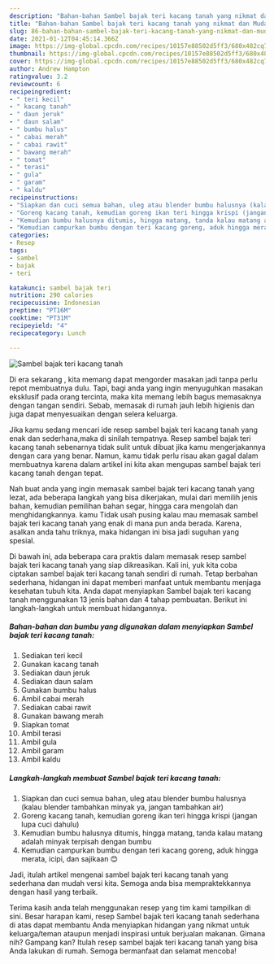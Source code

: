 ```yaml
---
description: "Bahan-bahan Sambel bajak teri kacang tanah yang nikmat dan Mudah Dibuat"
title: "Bahan-bahan Sambel bajak teri kacang tanah yang nikmat dan Mudah Dibuat"
slug: 86-bahan-bahan-sambel-bajak-teri-kacang-tanah-yang-nikmat-dan-mudah-dibuat
date: 2021-01-12T04:45:14.366Z
image: https://img-global.cpcdn.com/recipes/10157e88502d5ff3/680x482cq70/sambel-bajak-teri-kacang-tanah-foto-resep-utama.jpg
thumbnail: https://img-global.cpcdn.com/recipes/10157e88502d5ff3/680x482cq70/sambel-bajak-teri-kacang-tanah-foto-resep-utama.jpg
cover: https://img-global.cpcdn.com/recipes/10157e88502d5ff3/680x482cq70/sambel-bajak-teri-kacang-tanah-foto-resep-utama.jpg
author: Andrew Hampton
ratingvalue: 3.2
reviewcount: 6
recipeingredient:
- " teri kecil"
- " kacang tanah"
- " daun jeruk"
- " daun salam"
- " bumbu halus"
- " cabai merah"
- " cabai rawit"
- " bawang merah"
- " tomat"
- " terasi"
- " gula"
- " garam"
- " kaldu"
recipeinstructions:
- "Siapkan dan cuci semua bahan, uleg atau blender bumbu halusnya (kalau blender tambahkan minyak ya, jangan tambahkan air)"
- "Goreng kacang tanah, kemudian goreng ikan teri hingga krispi (jangan lupa cuci dahulu)"
- "Kemudian bumbu halusnya ditumis, hingga matang, tanda kalau matang adalah minyak terpisah dengan bumbu"
- "Kemudian campurkan bumbu dengan teri kacang goreng, aduk hingga merata, icipi, dan sajikaan 😊"
categories:
- Resep
tags:
- sambel
- bajak
- teri

katakunci: sambel bajak teri 
nutrition: 290 calories
recipecuisine: Indonesian
preptime: "PT16M"
cooktime: "PT31M"
recipeyield: "4"
recipecategory: Lunch

---
```



![Sambel bajak teri kacang tanah](https://img-global.cpcdn.com/recipes/10157e88502d5ff3/680x482cq70/sambel-bajak-teri-kacang-tanah-foto-resep-utama.jpg)

Di era  sekarang , kita memang dapat mengorder masakan jadi tanpa perlu repot membuatnya dulu. Tapi, bagi anda yang ingin menyuguhkan masakan eksklusif pada orang tercinta, maka kita memang lebih bagus memasaknya dengan tangan sendiri. Sebab, memasak di rumah jauh lebih higienis dan juga dapat menyesuaikan dengan selera keluarga.

Jika kamu sedang mencari ide resep sambel bajak teri kacang tanah yang enak dan sederhana,maka di sinilah tempatnya. Resep sambel bajak teri kacang tanah  sebenarnya tidak sulit untuk dibuat jika kamu mengerjakannya dengan cara yang benar. Namun, kamu tidak perlu risau akan gagal dalam membuatnya 
karena dalam artikel ini kita akan mengupas sambel bajak teri kacang tanah dengan tepat.  



Nah buat anda yang ingin memasak sambel bajak teri kacang tanah yang lezat, ada beberapa langkah yang bisa dikerjakan, mulai dari memilih jenis bahan, kemudian pemilihan bahan segar, hingga cara mengolah dan menghidangkannya. kamu Tidak usah pusing kalau mau memasak sambel bajak teri kacang tanah yang enak di mana pun anda berada. Karena, asalkan anda  tahu triknya, maka hidangan ini bisa jadi suguhan yang spesial.

Di bawah ini, ada beberapa cara praktis  dalam memasak resep sambel bajak teri kacang tanah yang siap dikreasikan. Kali ini, yuk kita coba ciptakan sambel bajak teri kacang tanah sendiri di rumah. Tetap berbahan sederhana, hidangan ini dapat memberi manfaat untuk membantu menjaga kesehatan tubuh kita. Anda dapat menyiapkan Sambel bajak teri kacang tanah menggunakan 13 jenis bahan dan 4 tahap pembuatan. Berikut ini langkah-langkah untuk membuat hidangannya.

<!--inarticleads1-->

##### Bahan-bahan dan bumbu yang digunakan dalam menyiapkan Sambel bajak teri kacang tanah:

1. Sediakan  teri kecil
1. Gunakan  kacang tanah
1. Sediakan  daun jeruk
1. Sediakan  daun salam
1. Gunakan  bumbu halus
1. Ambil  cabai merah
1. Sediakan  cabai rawit
1. Gunakan  bawang merah
1. Siapkan  tomat
1. Ambil  terasi
1. Ambil  gula
1. Ambil  garam
1. Ambil  kaldu




<!--inarticleads2-->

##### Langkah-langkah membuat Sambel bajak teri kacang tanah:

1. Siapkan dan cuci semua bahan, uleg atau blender bumbu halusnya (kalau blender tambahkan minyak ya, jangan tambahkan air)
1. Goreng kacang tanah, kemudian goreng ikan teri hingga krispi (jangan lupa cuci dahulu)
1. Kemudian bumbu halusnya ditumis, hingga matang, tanda kalau matang adalah minyak terpisah dengan bumbu
1. Kemudian campurkan bumbu dengan teri kacang goreng, aduk hingga merata, icipi, dan sajikaan 😊




Jadi, itulah artikel mengenai  sambel bajak teri kacang tanah  yang sederhana dan mudah versi kita. Semoga anda bisa mempraktekkannya dengan hasil yang terbaik. 

Terima kasih anda telah menggunakan resep yang tim kami tampilkan di sini. Besar harapan kami, resep  Sambel bajak teri kacang tanah sederhana di atas dapat membantu Anda menyiapkan hidangan yang nikmat untuk keluarga/teman ataupun menjadi inspirasi untuk berjualan makanan. Gimana nih? Gampang kan? Itulah resep sambel bajak teri kacang tanah yang bisa Anda lakukan di rumah. Semoga bermanfaat dan selamat mencoba!

